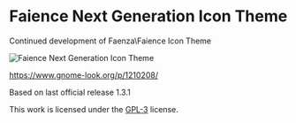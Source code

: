 Faience Next Generation Icon Theme
=================

Continued development of Faenza\Faience Icon Theme

![Faience Next Generation Icon Theme](https://raw.githubusercontent.com/faience/faience-ng-icon-theme/master/preview.png)

https://www.gnome-look.org/p/1210208/

Based on last official release 1.3.1

This work is licensed under the [GPL-3](https://gnu.org/licenses/gpl.html) license.

